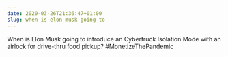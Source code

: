 ```yaml
---
date: 2020-03-26T21:36:47+01:00
slug: when-is-elon-musk-going-to
---
```

When is Elon Musk going to introduce an Cybertruck Isolation Mode with an airlock for drive-thru food pickup? #MonetizeThePandemic

